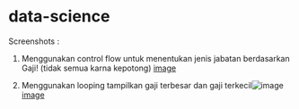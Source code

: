 # data-science

Screenshots :

1. Menggunakan control flow untuk menentukan jenis jabatan berdasarkan Gaji! (tidak semua karna kepotong)
[image](https://github.com/dianaldiansyah/data-science/blob/c1da0201f8adc2d312f79fa39b55451f3424e856/Screen%20Shot%202023-03-13%20at%2000.56.43.png)

2. Menggunakan looping tampilkan gaji terbesar dan gaji terkecil![image](https://user-images.githubusercontent.com/82938622/224563427-91bb7dde-5e52-4c1a-8942-cb235483d3f1.png)
[image](https://github.com/dianaldiansyah/data-science/blob/c1da0201f8adc2d312f79fa39b55451f3424e856/Screen%20Shot%202023-03-13%20at%2000.58.42.png)
